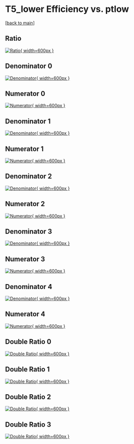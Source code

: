 # T5_lower Efficiency vs. ptlow

[[back to main](./)]



## Ratio

[![Ratio](../mtv/var/T5_lower_base_0_-1_eff_ptlow.png){ width=600px }](../mtv/var/T5_lower_base_0_-1_eff_ptlow.pdf)

## Denominator 0

[![Denominator](../mtv/den/T5_lower_base_0_-1_eff_ptlow_den0.png){ width=600px }](../mtv/den/T5_lower_base_0_-1_eff_ptlow_den0.pdf)

## Numerator 0

[![Numerator](../mtv/num/T5_lower_base_0_-1_eff_ptlow_num0.png){ width=600px }](../mtv/num/T5_lower_base_0_-1_eff_ptlow_num0.pdf)

## Denominator 1

[![Denominator](../mtv/den/T5_lower_base_0_-1_eff_ptlow_den1.png){ width=600px }](../mtv/den/T5_lower_base_0_-1_eff_ptlow_den1.pdf)

## Numerator 1

[![Numerator](../mtv/num/T5_lower_base_0_-1_eff_ptlow_num1.png){ width=600px }](../mtv/num/T5_lower_base_0_-1_eff_ptlow_num1.pdf)

## Denominator 2

[![Denominator](../mtv/den/T5_lower_base_0_-1_eff_ptlow_den2.png){ width=600px }](../mtv/den/T5_lower_base_0_-1_eff_ptlow_den2.pdf)

## Numerator 2

[![Numerator](../mtv/num/T5_lower_base_0_-1_eff_ptlow_num2.png){ width=600px }](../mtv/num/T5_lower_base_0_-1_eff_ptlow_num2.pdf)

## Denominator 3

[![Denominator](../mtv/den/T5_lower_base_0_-1_eff_ptlow_den3.png){ width=600px }](../mtv/den/T5_lower_base_0_-1_eff_ptlow_den3.pdf)

## Numerator 3

[![Numerator](../mtv/num/T5_lower_base_0_-1_eff_ptlow_num3.png){ width=600px }](../mtv/num/T5_lower_base_0_-1_eff_ptlow_num3.pdf)

## Denominator 4

[![Denominator](../mtv/den/T5_lower_base_0_-1_eff_ptlow_den4.png){ width=600px }](../mtv/den/T5_lower_base_0_-1_eff_ptlow_den4.pdf)

## Numerator 4

[![Numerator](../mtv/num/T5_lower_base_0_-1_eff_ptlow_num4.png){ width=600px }](../mtv/num/T5_lower_base_0_-1_eff_ptlow_num4.pdf)

## Double Ratio 0

[![Double Ratio](../mtv/ratio/T5_lower_base_0_-1_eff_ptlow_ratio0.png){ width=600px }](../mtv/ratio/T5_lower_base_0_-1_eff_ptlow_ratio0.pdf)

## Double Ratio 1

[![Double Ratio](../mtv/ratio/T5_lower_base_0_-1_eff_ptlow_ratio1.png){ width=600px }](../mtv/ratio/T5_lower_base_0_-1_eff_ptlow_ratio1.pdf)

## Double Ratio 2

[![Double Ratio](../mtv/ratio/T5_lower_base_0_-1_eff_ptlow_ratio2.png){ width=600px }](../mtv/ratio/T5_lower_base_0_-1_eff_ptlow_ratio2.pdf)

## Double Ratio 3

[![Double Ratio](../mtv/ratio/T5_lower_base_0_-1_eff_ptlow_ratio3.png){ width=600px }](../mtv/ratio/T5_lower_base_0_-1_eff_ptlow_ratio3.pdf)

